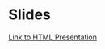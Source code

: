 # Slides

[Link to HTML Presentation](https://rawgit.com/jimhester/presentations/master/2018_07_13-Glue_strings_to_data_with_glue/2018_03_28-Glue_string_to_data_with_glue.html)
